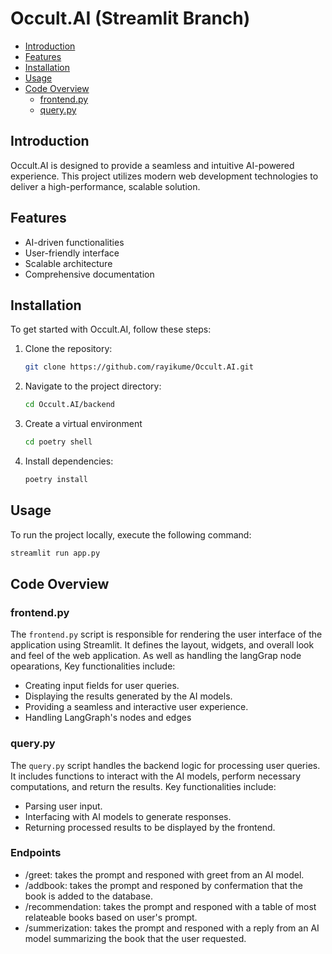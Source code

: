 # Occult.AI (Streamlit Branch)

- [Introduction](#introduction)
- [Features](#features)
- [Installation](#installation)
- [Usage](#usage)
- [Code Overview](#code-overview)
  - [frontend.py](#frontendpy)
  - [query.py](#querypy)

## Introduction

Occult.AI is designed to provide a seamless and intuitive AI-powered experience. This project utilizes modern web development technologies to deliver a high-performance, scalable solution.

## Features

- AI-driven functionalities
- User-friendly interface
- Scalable architecture
- Comprehensive documentation

## Installation

To get started with Occult.AI, follow these steps:

1. Clone the repository:
    ```bash
    git clone https://github.com/rayikume/Occult.AI.git
    ```
2. Navigate to the project directory:
    ```bash
    cd Occult.AI/backend
    ```
3. Create a virtual environment
    ```bash
    cd poetry shell
    ```
3. Install dependencies:
    ```bash
    poetry install
    ```

## Usage

To run the project locally, execute the following command:

```bash
streamlit run app.py
```

## Code Overview

### frontend.py

The `frontend.py` script is responsible for rendering the user interface of the application using Streamlit. It defines the layout, widgets, and overall look and feel of the web application. As well as handling the langGrap node opearations, Key functionalities include:

- Creating input fields for user queries.
- Displaying the results generated by the AI models.
- Providing a seamless and interactive user experience.
- Handling LangGraph's nodes and edges

### query.py

The `query.py` script handles the backend logic for processing user queries. It includes functions to interact with the AI models, perform necessary computations, and return the results. Key functionalities include:

- Parsing user input.
- Interfacing with AI models to generate responses.
- Returning processed results to be displayed by the frontend.

### Endpoints

- /greet: takes the prompt and responed with greet from an AI model.
- /addbook: takes the prompt and responed by confermation that the book is added to the database.
- /recommendation: takes the prompt and responed with a table of most relateable books based on user's prompt.
- /summerization: takes the prompt and responed with a reply from an AI model summarizing the book that the user requested.
